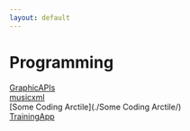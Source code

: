 ```yaml
---
layout: default
---
```

# Programming

[GraphicAPIs](./GraphicAPIs/)  
[musicxml](./musicxml/)  
[Some Coding Arctile](./Some Coding Arctile/)  
[TrainingApp](./TrainingApp/)  

